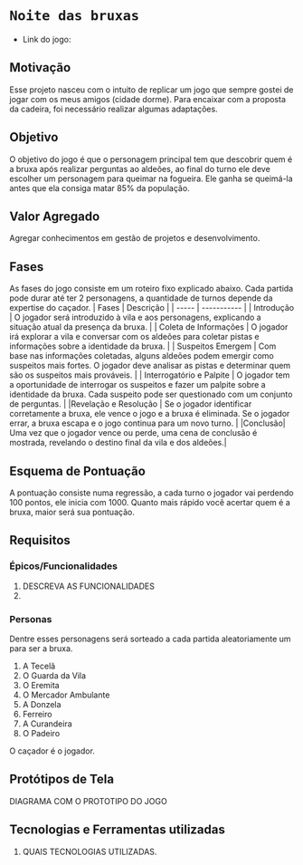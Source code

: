  # `Noite das bruxas`

* Link do jogo:

## Motivação

Esse projeto nasceu com o intuito de replicar um jogo que sempre gostei de jogar com os meus amigos (cidade dorme). Para encaixar com a proposta da cadeira, foi necessário realizar algumas adaptações.

## Objetivo

O objetivo do jogo é que o personagem principal tem que descobrir quem é a bruxa após realizar perguntas ao aldeões, ao final do turno ele deve escolher um personagem para queimar na fogueira. 
Ele ganha se queimá-la antes que ela consiga matar 85% da população.

## Valor Agregado

Agregar conhecimentos em gestão de projetos e desenvolvimento.

## Fases
As fases do jogo consiste em um roteiro fixo explicado abaixo. Cada partida pode durar até ter 2 personagens, a quantidade de turnos depende da expertise do caçador. 
| Fases | Descrição |
| ----- | ----------- |
| Introdução     |   O jogador será introduzido à vila e aos personagens, explicando a situação atual da presença da bruxa.     |
| Coleta de Informações  | O jogador irá explorar a vila e conversar com os aldeões para coletar pistas e informações sobre a identidade da bruxa.         |
| Suspeitos Emergem     | Com base nas informações coletadas, alguns aldeões podem emergir como suspeitos mais fortes. O jogador deve analisar as pistas e determinar quem são os suspeitos mais prováveis.        |
| Interrogatório e Palpite |  O jogador tem a oportunidade de interrogar os suspeitos e fazer um palpite sobre a identidade da bruxa. Cada suspeito pode ser questionado com um conjunto de perguntas.           |
|Revelação e Resolução | Se o jogador identificar corretamente a bruxa, ele vence o jogo e a bruxa é eliminada. Se o jogador errar, a bruxa escapa e o jogo continua para um novo turno. |
|Conclusão| Uma vez que o jogador vence ou perde, uma cena de conclusão é mostrada, revelando o destino final da vila e dos aldeões.|
## Esquema de Pontuação

A pontuação consiste numa regressão, a cada turno o jogador vai perdendo 100 pontos, ele inicia com 1000. Quanto mais rápido você acertar quem é a bruxa, maior será sua pontuação.


## Requisitos

### Épicos/Funcionalidades

1. DESCREVA AS FUNCIONALIDADES
2. 

### Personas

Dentre esses personagens será sorteado a cada partida aleatoriamente um para ser a bruxa.
1. A Tecelã
2. O Guarda da Vila
3. O Eremita
4. O Mercador Ambulante
5. A Donzela
6. Ferreiro
7. A Curandeira
8. O Padeiro

O caçador é o jogador. 
   

## Protótipos de Tela

DIAGRAMA COM O PROTOTIPO DO JOGO

## Tecnologias e Ferramentas utilizadas

1. QUAIS TECNOLOGIAS UTILIZADAS.
